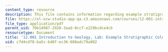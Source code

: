 ```yaml
---
content_type: resource
description: This file contains information regarding example stratigraphic column.
file: https://ol-ocw-studio-app-qa.s3.amazonaws.com/courses/12-001-introduction-to-geology-fall-2013/c7d4cd78ba5cb48fec36606adc79a982_MIT12_001F13_Lab6-ExStraCo.pdf
file_type: application/pdf
parent_uid: 70b14987-2928-3aad-0ccf-e229bcdce4cb
resourcetype: Document
title: '12.001 Introduction to Geology, Lab: Example Stratigraphic Column'
uid: c7d4cd78-ba5c-b48f-ec36-606adc79a982
---
```

